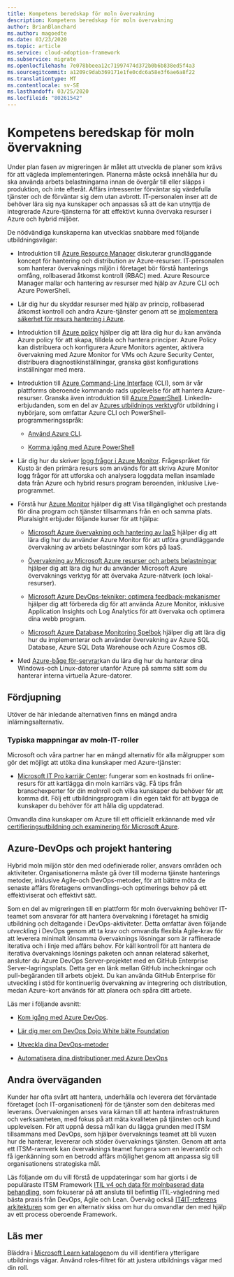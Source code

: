```yaml
---
title: Kompetens beredskap för moln övervakning
description: Kompetens beredskap för moln övervakning
author: BrianBlanchard
ms.author: magoedte
ms.date: 03/23/2020
ms.topic: article
ms.service: cloud-adoption-framework
ms.subservice: migrate
ms.openlocfilehash: 7e078bbeea12c71997474d372b0b6b838ed5f4a3
ms.sourcegitcommit: a1209c9dab369171e1fe0cdc6a58e3f6ae6a8f22
ms.translationtype: MT
ms.contentlocale: sv-SE
ms.lasthandoff: 03/25/2020
ms.locfileid: "80261542"
---
```

# <a name="skills-readiness-for-cloud-monitoring"></a>Kompetens beredskap för moln övervakning

Under plan fasen av migreringen är målet att utveckla de planer som krävs för att vägleda implementeringen. Planerna måste också innehålla hur du ska använda arbets belastningarna innan de övergår till eller släpps i produktion, och inte efteråt. Affärs intressenter förväntar sig värdefulla tjänster och de förväntar sig dem utan avbrott. IT-personalen inser att de behöver lära sig nya kunskaper och anpassas så att de kan utnyttja de integrerade Azure-tjänsterna för att effektivt kunna övervaka resurser i Azure och hybrid miljöer. 

De nödvändiga kunskaperna kan utvecklas snabbare med följande utbildningsvägar:

- Introduktion till [Azure Resource Manager](https://docs.microsoft.com/azure/azure-resource-manager/management/overview) diskuterar grundläggande koncept för hantering och distribution av Azure-resurser. IT-personalen som hanterar övervaknings miljön i företaget bör förstå hanterings omfång, rollbaserad åtkomst kontroll (RBAC) med. Azure Resource Manager mallar och hantering av resurser med hjälp av Azure CLI och Azure PowerShell.

- Lär dig hur du skyddar resurser med hjälp av princip, rollbaserad åtkomst kontroll och andra Azure-tjänster genom att se [implementera säkerhet för resurs hantering i Azure](https://docs.microsoft.com//learn/paths/implement-resource-mgmt-security/). 

- Introduktion till [Azure policy](https://docs.microsoft.com/azure/governance/policy/overview) hjälper dig att lära dig hur du kan använda Azure policy för att skapa, tilldela och hantera principer. Azure Policy kan distribuera och konfigurera Azure Monitors agenter, aktivera övervakning med Azure Monitor for VMs och Azure Security Center, distribuera diagnostikinställningar, granska gäst konfigurations inställningar med mera.

- Introduktion till [Azure Command-Line Interface](https://docs.microsoft.com/cli/azure/get-started-with-azure-cli?view=azure-cli-latest) (CLI), som är vår plattforms oberoende kommando rads upplevelse för att hantera Azure-resurser. Granska även introduktion till [Azure PowerShell](https://docs.microsoft.com/powershell/azure/?view=azps-3.6.1). LinkedIn-erbjudanden, som en del av [Azures utbildnings verktyg](https://www.linkedin.com/learning/learning-azure-management-tools)för utbildning i nybörjare, som omfattar Azure CLI och PowerShell-programmeringsspråk:

   - [Använd Azure CLI](https://www.linkedin.com/learning/learning-azure-management-tools/use-the-azure-cli).
   
   - [Komma igång med Azure PowerShell](https://www.linkedin.com/learning/learning-azure-management-tools/understand-azure-powershell) 

- Lär dig hur du skriver [logg frågor i Azure Monitor](https://docs.microsoft.com/azure/azure-monitor/log-query/get-started-queries).  Frågespråket för Kusto är den primära resurs som används för att skriva Azure Monitor logg frågor för att utforska och analysera loggdata mellan insamlade data från Azure och hybrid resurs program beroenden, inklusive Live-programmet.

- Förstå hur [Azure Monitor](https://docs.microsoft.com/azure/azure-monitor/overview) hjälper dig att Visa tillgänglighet och prestanda för dina program och tjänster tillsammans från en och samma plats. Pluralsight erbjuder följande kurser för att hjälpa:

   - [Microsoft Azure övervakning och hantering av IaaS](https://www.pluralsight.com/courses/azure-iaas-monitoring-management-getting-started) hjälper dig att lära dig hur du använder Azure Monitor för att utföra grundläggande övervakning av arbets belastningar som körs på IaaS.

   - [Övervakning av Microsoft Azure resurser och arbets belastningar](https://www.pluralsight.com/courses/microsoft-azure-resources-workloads-monitoring) hjälper dig att lära dig hur du använder Microsoft Azure övervaknings verktyg för att övervaka Azure-nätverk (och lokal-resurser).

   - [Microsoft Azure DevOps-tekniker: optimera feedback-mekanismer](https://www.pluralsight.com/courses/microsoft-azure-optimize-feedback-mechanisms) hjälper dig att förbereda dig för att använda Azure Monitor, inklusive Application Insights och Log Analytics för att övervaka och optimera dina webb program.

   - [Microsoft Azure Database Monitoring Spelbok](https://www.pluralsight.com/courses/microsoft-azure-database-playbook-monitoring) hjälper dig att lära dig hur du implementerar och använder övervakning av Azure SQL Database, Azure SQL Data Warehouse och Azure Cosmos dB.

- Med [Azure-båge för-servrar](https://docs.microsoft.com/azure/azure-arc/servers/overview)kan du lära dig hur du hanterar dina Windows-och Linux-datorer utanför Azure på samma sätt som du hanterar interna virtuella Azure-datorer.

## <a name="deeper-skills-exploration"></a>Fördjupning

Utöver de här inledande alternativen finns en mängd andra inlärningsalternativ.

### <a name="typical-mappings-of-cloud-it-roles"></a>Typiska mappningar av moln-IT-roller

Microsoft och våra partner har en mängd alternativ för alla målgrupper som gör det möjligt att utöka dina kunskaper med Azure-tjänster:

- [Microsoft IT Pro karriär Center](https://www.microsoft.com/itpro): fungerar som en kostnads fri online-resurs för att kartlägga din moln karriärs väg. Få tips från branschexperter för din molnroll och vilka kunskaper du behöver för att komma dit. Följ ett utbildningsprogram i din egen takt för att bygga de kunskaper du behöver för att hålla dig uppdaterad.

Omvandla dina kunskaper om Azure till ett officiellt erkännande med vår [certifieringsutbildning och examinering för Microsoft Azure]( https://www.microsoft.com/learning/azure-certification.aspx).

## <a name="azure-devops-and-project-management"></a>Azure-DevOps och projekt hantering

Hybrid moln miljön stör den med odefinierade roller, ansvars områden och aktiviteter. Organisationerna måste gå över till moderna tjänste hanterings metoder, inklusive Agile-och DevOps-metoder, för att bättre möta de senaste affärs företagens omvandlings-och optimerings behov på ett effektiviserat och effektivt sätt. 

Som en del av migreringen till en plattform för moln övervakning behöver IT-teamet som ansvarar för att hantera övervakning i företaget ha smidig utbildning och deltagande i DevOps-aktiviteter. Detta omfattar även följande *utveckling* i DevOps genom att ta krav och omvandla flexibla Agile-krav för att leverera minimalt lönsamma övervaknings lösningar som är raffinerade iterativa och i linje med affärs behov. För käll kontroll för att hantera de iterativa övervaknings lösnings paketen och annan relaterad säkerhet, ansluter du Azure DevOps Server-projektet med en GitHub Enterprise Server-lagringsplats. Detta ger en länk mellan GitHub incheckningar och pull-begäranden till arbets objekt. Du kan använda GitHub Enterprise för utveckling i stöd för kontinuerlig övervakning av integrering och distribution, medan Azure-kort används för att planera och spåra ditt arbete.

Läs mer i följande avsnitt:

- [Kom igång med Azure DevOps](https://docs.microsoft.com/learn/modules/get-started-with-devops/). 

- [Lär dig mer om DevOps Dojo White bälte Foundation](https://docs.microsoft.com/learn/paths/devops-dojo-white-belt-foundation/)

- [Utveckla dina DevOps-metoder](https://docs.microsoft.com/learn/paths/evolve-your-devops-practices/)

- [Automatisera dina distributioner med Azure DevOps](https://docs.microsoft.com/learn/paths/automate-deployments-azure-devops/)

## <a name="other-considerations"></a>Andra överväganden

Kunder har ofta svårt att hantera, underhålla och leverera det förväntade företaget (och IT-organisationen) för de tjänster som den debiteras med leverans. Övervakningen anses vara kärnan till att hantera infrastrukturen och verksamheten, med fokus på att mäta kvaliteten på tjänsten och kund upplevelsen.  För att uppnå dessa mål kan du lägga grunden med ITSM tillsammans med DevOps, som hjälper övervaknings teamet att bli vuxen hur de hanterar, levererar och stöder övervaknings tjänsten. Genom att anta ett ITSM-ramverk kan övervaknings teamet fungera som en leverantör och få igenkänning som en betrodd affärs möjlighet genom att anpassa sig till organisationens strategiska mål.

Läs följande om du vill förstå de uppdateringar som har gjorts i de populäraste ITSM Framework [ITIL v4 och data för molnbaserad data behandling](https://www.axelos.com/case-studies-and-white-papers/itil-4-and-the-cloud), som fokuserar på att ansluta till befintlig ITIL-vägledning med bästa praxis från DevOps, Agile och Lean. Överväg också [IT4IT-referens arkitekturen](https://www.opengroup.org/it4it) som ger en alternativ skiss om hur du omvandlar den med hjälp av ett process oberoende Framework.

## <a name="learn-more"></a>Läs mer

Bläddra i [Microsoft Learn katalogen](https://docs.microsoft.com/learn/browse)om du vill identifiera ytterligare utbildnings vägar. Använd roles-filtret för att justera utbildnings vägar med din roll.
